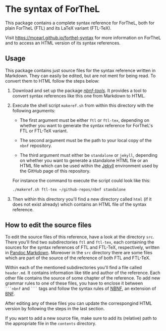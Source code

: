# The syntax of ForTheL

This package contains a complete syntax reference for ForTheL, both for plain
ForTheL (FTL) and its LaTeX variant (FTL-TeX).

Visit <https://mcearl.github.io/forthel-syntax> for more information on ForTheL
and to access an HTML version of its syntax references.


## Usage

This package contains just source files for the syntax reference written in
Markdown. They can easily be edited, but are not ment for being read. To convert
them to HTML follow the steps below:

  1.  Download and set up the package _[nbnf-tools][3]_. It provides a tool to
      convert syntax references like this one from Markdown to HTML.

  2.  Execute the shell script `makeref.sh` from within this directory with the
      following arguments:

      * The first argument must be either `ftl` or `ftl-tex`, depending on
        whether you want to generate the syntax reference for ForTheL's FTL or
        FTL-TeX variant.

      * The second argument must be the path to your local copy of the `nbnf`
        repository.

      * The third argument must either be `standalone` or `jekyll`, depending on
        whether you want to generate a standalone HTML file or an HTML file
        which can be used within the [Jekyll][1] environment used by the GitHub
        page of this repository.

      For instance the command to execute the script could look like this:

      ```sh
      ./makeref.sh ftl-tex ~/github-repos/nbnf standalone
      ```

  3. Then within this directory you'll find a new directory called `html` (if it
     does not exist already) which contains an HTML file of the syntax
     reference.


## How to edit the source files

To edit the source files of this reference, have a look at the directory `src`.
There you'll find two subdirectories `ftl` and `ftl-tex`, each containing the
sources for the syntax references of FTL and FTL-TeX, respectively, written in
[Pandoc Markdown][2]. Moreover in the `src` directory there are some files which
are part of the source of the reference of both FTL and FTL-TeX.

Within each of the mentioned subdirectories you'll find a file called
`header.md`. It contains information like title and author of the reference.
Each other file contains the source of some chapter of the reference. To add new
grammar rules to one of these files, you have to enclose it between ` ```nbnf`
and ` ``` ` tags and follow the syntax rules of [NBNF][4], an extension of
[BNF][6].

After editing any of these files you can update the correspongind HTML version
by following the steps in the last section.

If you want to add a new source file, make sure to add its (relative) path to
the appropriate file in the `contents` directory.



[1]: <https://jekyllrb.com/>
[2]: <https://garrettgman.github.io/rmarkdown/authoring_pandoc_markdown.html>
[3]: <https://github.com/McEarl/nbnf-tools>
[4]: <https://github.com/McEarl/nbnf-tools#readme>
[5]: <https://github.com/naproche/naproche/>
[6]: <https://en.wikipedia.org/wiki/Backus%E2%80%93Naur_form> "Backus-Naur form"
